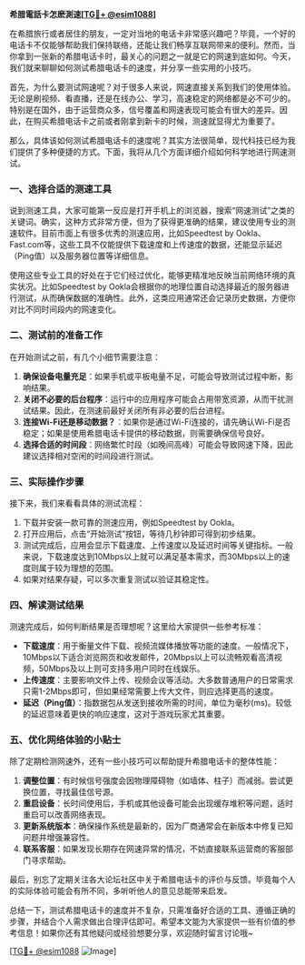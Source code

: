 **希腊電話卡怎麽測速[[TG💪+ @esim1088](https://t.me/s/esim1088)]**

在希腊旅行或者居住的朋友，一定对当地的电话卡非常感兴趣吧？毕竟，一个好的电话卡不仅能够帮助我们保持联络，还能让我们畅享互联网带来的便利。然而，当你拿到一张新的希腊电话卡时，最关心的问题之一就是它的网速到底如何。今天，我们就来聊聊如何测试希腊电话卡的速度，并分享一些实用的小技巧。

首先，为什么要测试网速呢？对于很多人来说，网速直接关系到我们的使用体验。无论是刷视频、看直播，还是在线办公、学习，高速稳定的网络都是必不可少的。特别是在国外，由于运营商众多，信号覆盖和网速表现可能会有很大的差异。因此，在购买希腊电话卡之前或者刚拿到新卡的时候，测速就显得尤为重要了。

那么，具体该如何测试希腊电话卡的速度呢？其实方法很简单，现代科技已经为我们提供了多种便捷的方式。下面，我将从几个方面详细介绍如何科学地进行网速测试。

### 一、选择合适的测速工具

说到测速工具，大家可能第一反应是打开手机上的浏览器，搜索“网速测试”之类的关键词。确实，这种方式非常方便，但为了获得更准确的结果，建议使用专业的测速软件。目前市面上有很多优秀的测速应用，比如Speedtest by Ookla、Fast.com等，这些工具不仅能提供下载速度和上传速度的数据，还能显示延迟（Ping值）以及服务器位置等详细信息。

使用这些专业工具的好处在于它们经过优化，能够更精准地反映当前网络环境的真实状况。比如Speedtest by Ookla会根据你的地理位置自动选择最近的服务器进行测试，从而确保数据的准确性。此外，这类应用通常还会记录历史数据，方便你对比不同时间段内的网速变化。

### 二、测试前的准备工作

在开始测试之前，有几个小细节需要注意：

1. **确保设备电量充足**：如果手机或平板电量不足，可能会导致测试过程中断，影响结果。
2. **关闭不必要的后台程序**：运行中的应用程序可能会占用带宽资源，从而干扰测试结果。因此，在测速前最好关闭所有非必要的后台进程。
3. **连接Wi-Fi还是移动数据？**：如果你是通过Wi-Fi连接的，请先确认Wi-Fi是否稳定；如果是使用希腊电话卡提供的移动数据，则需要确保信号良好。
4. **选择合适的时间段**：网络繁忙时段（如晚间高峰）可能会导致网速下降，因此建议选择相对空闲的时间段进行测试。

### 三、实际操作步骤

接下来，我们来看看具体的测试流程：

1. 下载并安装一款可靠的测速应用，例如Speedtest by Ookla。
2. 打开应用后，点击“开始测试”按钮，等待几秒钟即可得到初步结果。
3. 测试完成后，应用会显示下载速度、上传速度以及延迟时间等关键指标。一般来说，下载速度达到10Mbps以上就可以满足基本需求，而30Mbps以上的速度则属于较为理想的范围。
4. 如果对结果存疑，可以多次重复测试以验证其稳定性。

### 四、解读测试结果

测速完成后，如何判断结果是否理想呢？这里给大家提供一些参考标准：

- **下载速度**：用于衡量文件下载、视频流媒体播放等功能的速度。一般情况下，10Mbps以下适合浏览网页和收发邮件，20Mbps以上可以流畅观看高清视频，50Mbps及以上则可支持多用户同时在线娱乐。
- **上传速度**：主要影响文件上传、视频会议等活动。大多数普通用户的日常需求只需1-2Mbps即可，但如果经常需要上传大文件，则应选择更高的速度。
- **延迟（Ping值）**：指数据包从发送到接收所需的时间，单位为毫秒(ms)。较低的延迟意味着更快的响应速度，这对于游戏玩家尤其重要。

### 五、优化网络体验的小贴士

除了定期检测网速外，还有一些小技巧可以帮助提升希腊电话卡的整体性能：

1. **调整位置**：有时候信号强度会因物理障碍物（如墙体、柱子）而减弱。尝试更换位置，寻找最佳信号源。
2. **重启设备**：长时间使用后，手机或其他设备可能会出现缓存堆积等问题，适时重启可以改善网络表现。
3. **更新系统版本**：确保操作系统是最新的，因为厂商通常会在新版本中修复已知问题并增强兼容性。
4. **联系客服**：如果发现长期存在网速异常的情况，不妨直接联系运营商的客服部门寻求帮助。

最后，别忘了定期关注各大论坛社区中关于希腊电话卡的评价与反馈。毕竟每个人的实际体验可能会有所不同，多听听他人的意见总能带来启发。

总结一下，测试希腊电话卡的速度并不复杂，只需准备好合适的工具、遵循正确的步骤，并结合个人需求做出合理评估即可。希望本文能为大家提供一些有价值的参考信息！如果你还有其他疑问或经验想要分享，欢迎随时留言讨论哦~

[[TG💪+ @esim1088](https://t.me/s/esim1088) ![Image](https://i.postimg.cc/4NQfJmqS/Snipaste-2025-05-13-00-14-12.png)]